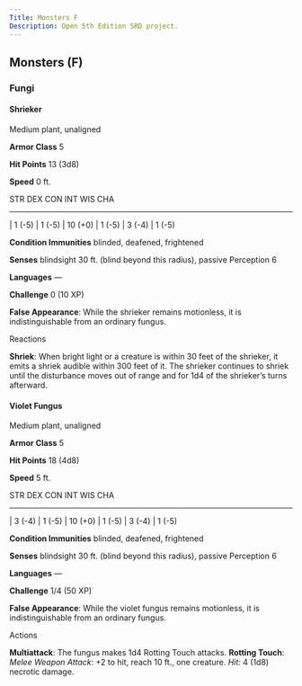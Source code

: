 ```yaml
---
Title: Monsters F
Description: Open 5th Edition SRD project.
---
```


Monsters (F)
------------

### Fungi

#### Shrieker

Medium plant, unaligned

**Armor Class** 5

**Hit Points** 13 (3d8)

**Speed** 0 ft.

  STR      DEX      CON       INT      WIS      CHA
  -------- -------- --------- -------- -------- --------
  | 1 (-5)   | 1 (-5)   | 10 (+0)   | 1 (-5)   | 3 (-4)   | 1 (-5)

**Condition Immunities** blinded, deafened, frightened

**Senses** blindsight 30 ft. (blind beyond this radius), passive
Perception 6

**Languages** —

**Challenge** 0 (10 XP)


**False Appearance**: While the shrieker remains motionless, it is
    indistinguishable from an ordinary fungus.


Reactions

**Shriek**: When bright light or a creature is within 30 feet of the
    shrieker, it emits a shriek audible within 300 feet of it. The
    shrieker continues to shriek until the disturbance moves out of
    range and for 1d4 of the shrieker’s turns afterward.

#### Violet Fungus

Medium plant, unaligned

**Armor Class** 5

**Hit Points** 18 (4d8)

**Speed** 5 ft.

  STR      DEX      CON       INT      WIS      CHA
  -------- -------- --------- -------- -------- --------
  | 3 (-4)   | 1 (-5)   | 10 (+0)   | 1 (-5)   | 3 (-4)   | 1 (-5)

**Condition Immunities** blinded, deafened, frightened

**Senses** blindsight 30 ft. (blind beyond this radius), passive
Perception 6

**Languages** —

**Challenge** 1/4 (50 XP)


**False Appearance**: While the violet fungus remains motionless, it
    is indistinguishable from an ordinary fungus.


Actions

**Multiattack**: The fungus makes 1d4 Rotting Touch attacks.
**Rotting Touch**: *Melee Weapon Attack*: +2 to hit, reach 10 ft.,
    one creature. *Hit:* 4 (1d8) necrotic damage.
